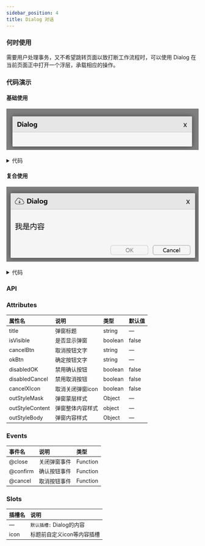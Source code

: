 ```yaml
---
sidebar_position: 4
title: Dialog 对话
---
```


### 何时使用
需要用户处理事务，又不希望跳转页面以致打断工作流程时，可以使用 Dialog 在当前页面正中打开一个浮层，承载相应的操作。
### 代码演示
#### 基础使用
![table demo](../../../static/img/dialogBase.png)
<details>
  <summary>代码</summary>
  ```html
  <template>
    <erDialog 
      title="Dialog"
      width="400px"
      :isVisible="true"
    />
  </template>
  ```
</details>

#### 复合使用
![tableBorder demo](../../../static/img/dialogBetter.png)
<details>
  <summary>代码</summary>
  ```html
  <template>
    <erDialog 
      title="Dialog"
      width="400px"
      :isVisible="true"
      okBtn="OK"
      disabledOK
      cancelBtn="Cancel"
      :outStyleBody="{padding: '10px'}"
      @close="console.log('close')"
      @onCancel="console.log('cancel')"
      @onConfirm="console.log('confirm')"
    >
      <template v-slot:icon>
        <img src="https://img.icons8.com/?size=50&id=11707&format=png" style="width: 20px; height: 20px; margin-right: 5px;"/>
      </template>
      <p>我是内容</p>
    </erDialog>
  </template>
  ```
</details>

### API
### Attributes
|属性名|说明|类型|默认值|
|:------|:------|:------|:------|
|title|弹窗标题|string|—|
|isVisible|是否显示弹窗|boolean|false|
|cancelBtn|取消按钮文字|string|—|
|okBtn|确定按钮文字|string|—|
|disabledOK|禁用确认按钮|boolean|false|
|disabledCancel|禁用取消按钮|boolean|false|
|cancelXIcon|取消关闭弹窗icon|boolean|false|
|outStyleMask|弹窗蒙层样式|Object|—|
|outStyleContent|弹窗整体内容样式|object|—|
|outStyleBody|弹窗内容样式|Object|—|

### Events
|事件名|说明|类型|
|:------|:------|:------|
|@close|关闭弹窗事件|Function|
|@confirm|确认按钮事件|Function|
|@cancel|取消按钮事件|Function|

### Slots
|插槽名|说明|
|:------|:------|
|—|`默认插槽:` Dialog的内容|
|icon|标题前自定义icon等内容插槽|